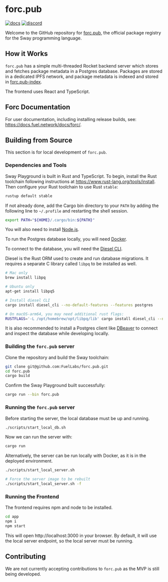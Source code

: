 # forc.pub

[![docs](https://docs.rs/forc/badge.svg)](https://docs.rs/forc/)
[![discord](https://img.shields.io/badge/chat%20on-discord-orange?&logo=discord&logoColor=ffffff&color=7389D8&labelColor=6A7EC2)](https://discord.gg/xfpK4Pe)

Welcome to the GitHub repository for [forc.pub](https://forc.pub/), the official package registry for the Sway programming language.

## How it Works

`forc.pub` has a simple multi-threaded Rocket backend server which stores and fetches package metadata in a Postgres database. Packages are stored in a dedicated IPFS network, and package metadata is indexed and stored in [forc.pub-index](https://github.com/FuelLabs/forc.pub-index).

The frontend uses React and TypeScript.

## Forc Documentation

For user documentation, including installing release builds, see: <https://docs.fuel.network/docs/forc/>.

## Building from Source

This section is for local development of `forc.pub`.

### Dependencies and Tools

Sway Playground is built in Rust and TypeScript. To begin, install the Rust toolchain following instructions at <https://www.rust-lang.org/tools/install>. Then configure your Rust toolchain to use Rust `stable`:

```sh
rustup default stable
```

If not already done, add the Cargo bin directory to your `PATH` by adding the following line to `~/.profile` and restarting the shell session.

```sh
export PATH="${HOME}/.cargo/bin:${PATH}"
```

You will also need to install [Node.js](https://nodejs.org/en/learn/getting-started/how-to-install-nodejs).

To run the Postgres database locally, you will need [Docker](https://docs.docker.com/engine/install/).

To connect to the database, you will need the [Diesel CLI](https://diesel.rs/guides/getting-started).

Diesel is the Rust ORM used to create and run database migrations. It requires a separate C library called `libpq` to be installed as well.

```sh
# Mac only
brew install libpq

# Ubuntu only
apt-get install libpq5

# Install diesel CLI
cargo install diesel_cli --no-default-features --features postgres

# On macOS-arm64, you may need additional rust flags:
RUSTFLAGS='-L /opt/homebrew/opt/libpq/lib' cargo install diesel_cli --no-default-features --features postgres
```

It is also recommended to install a Postgres client like [DBeaver](https://dbeaver.io/) to connect and inspect the database while developing locally.

### Building the `forc.pub` server

Clone the repository and build the Sway toolchain:

```sh
git clone git@github.com:FuelLabs/forc.pub.git
cd forc.pub
cargo build
```

Confirm the Sway Playground built successfully:

```sh
cargo run --bin forc.pub
```

### Running the `forc.pub` server

Before starting the server, the local database must be up and running.

```sh
./scripts/start_local_db.sh
```

Now we can run the server with:

```sh
cargo run
```

Alternatively, the server can be run locally with Docker, as it is in the deployed environment.

```sh
./scripts/start_local_server.sh

# Force the server image to be rebuilt
./scripts/start_local_server.sh -f
```

### Running the Frontend

The frontend requires npm and node to be installed.

```sh
cd app
npm i
npm start
```

This will open http://localhost:3000 in your browser. By default, it will use the local server endpoint, so the local server must be running.

## Contributing

We are not currently accepting contributions to `forc.pub` as the MVP is still being developed.
